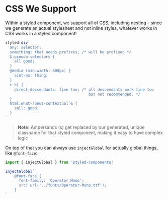 # CSS We Support

Within a styled component, we support all of CSS, including nesting – since we generate an actual stylesheet and not inline styles, whatever works in CSS works in a styled component!

```js
styled.div`
  any: selector;
  something: that needs prefixes; /* will be prefixed */
  &:pseudo-selectors {
    all good;
  }
  @media (min-width: 600px) {
    aint-no: thing;
  }
  > h1 {
    direct-descendants: fine too; /* all descendants work fine too
                                     but not recommended. */
  }
  html.what-about-contextual & {
    sall: good;
  }
`
```

> **Note:** Ampersands (`&`) get replaced by our generated, unique classname for that styled component, making it easy to have complex logic

On top of that you can always use `injectGlobal` for actually global things, like `@font-face`:

```js
import { injectGlobal } from 'styled-components'

injectGlobal`
	@font-face {
	  font-family: 'Operator Mono';
	  src: url('../fonts/Operator-Mono.ttf');
	}
`
```
